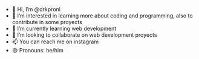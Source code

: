 - 👋 Hi, I’m @drkproni
- 👀 I’m interested in learning more about coding and programming, also to contribute in some proyects
- 🌱 I’m currently learning web development
- 💞️ I’m looking to collaborate on web development proyects
- 📫 You can reach me on instagram 
- 😄 Pronouns: he/him

<!---
drkproni/drkproni is a ✨ special ✨ repository because its `README.md` (this file) appears on your GitHub profile.
You can click the Preview link to take a look at your changes.
--->
